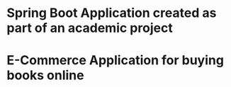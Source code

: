 # Spring Boot Application created as part of an academic project
# E-Commerce Application for buying books online
